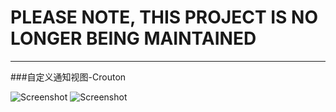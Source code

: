 ﻿# PLEASE NOTE, THIS PROJECT IS NO LONGER BEING MAINTAINED

* * *

###自定义通知视图-Crouton

![Screenshot](https://raw.githubusercontent.com/qiushurong/android/master/%E8%87%AA%E5%AE%9A%E4%B9%89%E9%80%9A%E7%9F%A5%E8%A7%86%E5%9B%BE-Crouton/1.gif)
![Screenshot](https://raw.githubusercontent.com/qiushurong/android/master/%E8%87%AA%E5%AE%9A%E4%B9%89%E9%80%9A%E7%9F%A5%E8%A7%86%E5%9B%BE-Crouton/2.gif)